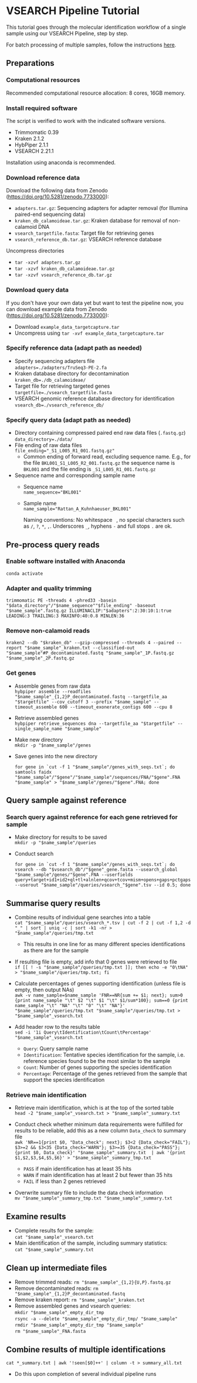 # VSEARCH Pipeline Tutorial

This tutorial goes through the molecular identification workflow of a single sample using our VSEARCH Pipeline, step by step.  

For batch processing of multiple samples, follow the instructions [here](Slurm_Instructions.md).

## Preparations
### Computational resources
Recommended computational resource allocation: 8 cores, 16GB memory.

### Install required software
The script is verified to work with the indicated software versions.
- Trimmomatic 0.39
- Kraken 2.1.2
- HybPiper 2.1.1
- VSEARCH 2.21.1

Installation using anaconda is recommended.

### Download reference data 
Download the following data from Zenodo (https://doi.org/10.5281/zenodo.7733000):
- `adapters.tar.gz`: Sequencing adapters for adapter removal (for Illumina paired-end sequencing data)
- `kraken_db_calamoideae.tar.gz`: Kraken database for removal of non-calamoid DNA
- `vsearch_targetfile.fasta`: Target file for retrieving genes
- `vsearch_reference_db.tar.gz`: VSEARCH reference database  

Uncompress directories
- `tar -xzvf adapters.tar.gz`
- `tar -xzvf kraken_db_calamoideae.tar.gz`
- `tar -xzvf vsearch_reference_db.tar.gz`

### Download query data 
If you don't have your own data yet but want to test the pipeline now, you can download example data from Zenodo (https://doi.org/10.5281/zenodo.7733000):
- Download `example_data_targetcapture.tar`
- Uncompress using `tar -xvf example_data_targetcapture.tar`  

### Specify reference data (adapt path as needed)
- Specify sequencing adapters file  
  `adapters=./adapters/TruSeq3-PE-2.fa`
- Kraken database directory for decontamination  
  `kraken_db=./db_calamoideae/`
- Target file for retrieving targeted genes  
  `targetfile=./vsearch_targetfile.fasta`
- VSEARCH genomic reference database directory for identification  
  `vsearch_db=./vsearch_reference_db/`

### Specify query data (adapt path as needed)
- Directory containing compressed paired end raw data files (`.fastq.gz`)   
  `data_directory=./data/`
- File ending of raw data files  
  `file_ending="_S1_L005_R1_001.fastq.gz"`
  * Common ending of forward read, excluding sequence name. E.g., for the file `BKL001_S1_L005_R2_001.fastq.gz` the sequence name is `BKL001` and the file ending is `_S1_L005_R1_001.fastq.gz`
- Sequence name and corresponding sample name
  * Sequence name  
    `name_sequence="BKL001"`
  * Sample name  
    `name_sample="Rattan_A_Kuhnhaeuser_BKL001"`

    Naming conventions: No whitespace ` `, no special characters such as `/`, `?`, `*`, `,`. Underscores `_`, hyphens `-` and full stops `.` are ok.

## Pre-process query reads
### Enable software installed with Anaconda
`conda activate`  

### Adapter and quality trimming
`trimmomatic PE -threads 4 -phred33 -basein "$data_directory"/"$name_sequence""$file_ending" -baseout "$name_sample".fastq.gz ILLUMINACLIP:"$adapters":2:30:10:1:true LEADING:3 TRAILING:3 MAXINFO:40:0.8 MINLEN:36`

### Remove non-calamoid reads
`kraken2 --db "$kraken_db" --gzip-compressed --threads 4 --paired --report "$name_sample"_kraken.txt --classified-out "$name_sample"#P_decontaminated.fastq "$name_sample"_1P.fastq.gz "$name_sample"_2P.fastq.gz`

### Get genes
- Assemble genes from raw data  
  `hybpiper assemble --readfiles "$name_sample"_{1,2}P_decontaminated.fastq --targetfile_aa "$targetfile" --cov_cutoff 3 --prefix "$name_sample" --timeout_assemble 600 --timeout_exonerate_contigs 600 --cpu 8`

- Retrieve assembled genes  
  `hybpiper retrieve_sequences dna --targetfile_aa "$targetfile" --single_sample_name "$name_sample"`

- Make new directory  
  `mkdir -p "$name_sample"/genes`

- Save genes into the new directory  
  ```
  for gene in `cut -f 1 "$name_sample"/genes_with_seqs.txt`; do samtools faidx "$name_sample"/"$gene"/"$name_sample"/sequences/FNA/"$gene".FNA "$name_sample" > "$name_sample"/genes/"$gene".FNA; done
  ```

## Query sample against reference
### Search query against reference for each gene retrieved for sample 
- Make directory for results to be saved  
  `mkdir -p "$name_sample"/queries`

- Conduct search  
  ```
  for gene in `cut -f 1 "$name_sample"/genes_with_seqs.txt`; do vsearch --db "$vsearch_db"/"$gene"_gene.fasta --usearch_global "$name_sample"/genes/"$gene".FNA --userfields query+target+id1+id2+ql+tl+alnlen+qcov+tcov+mism+opens+gaps+pctgaps --userout "$name_sample"/queries/vsearch_"$gene".tsv --id 0.5; done
  ```

## Summarise query results
- Combine results of individual gene searches into a table  
`cat "$name_sample"/queries/vsearch_*.tsv | cut -f 2 | cut -f 1,2 -d "_" | sort | uniq -c | sort -k1 -nr > "$name_sample"/queries/tmp.txt`  
  * This results in one line for as many different species identifications as there are for the sample 

- If resulting file is empty, add info that 0 genes were retrieved to file  
  `if [[ ! -s "$name_sample"/queries/tmp.txt ]]; then echo -e "0\tNA" > "$name_sample"/queries/tmp.txt; fi`

- Calculate percentages of genes supporting identification (unless file is empty, then output NAs)  
  `awk -v name_sample=$name_sample 'FNR==NR{sum += $1; next}; sum>0 {print name_sample "\t" $2 "\t" $1 "\t" $1/sum*100}; sum==0 {print  name_sample "\t" "NA" "\t" "0" "\t" "NA"}' "$name_sample"/queries/tmp.txt "$name_sample"/queries/tmp.txt > "$name_sample"_vsearch.txt`

- Add header row to the results table  
  `sed -i '1i Query\tIdentification\tCount\tPercentage' "$name_sample"_vsearch.txt`
  * `Query`: Query sample name
  * `Identification`: Tentative species identification for the sample, i.e. reference species found to be the most similar to the sample
  * `Count`: Number of genes supporting the species identification
  * `Percentage`: Percentage of the genes retrieved from the sample that support the species identification

### Retrieve main identification
- Retrieve main identification, which is at the top of the sorted table   
  `head -2 "$name_sample"_vsearch.txt > "$name_sample"_summary.txt`

- Conduct check whether minimum data requirements were fulfilled for results to be reliable, add this as a new column `Data_check`  to summary file  
  `awk 'NR==1{print $0, "Data_check"; next}; $3<2 {Data_check="FAIL"}; $3>=2 && $3<35 {Data_check="WARN"}; $3>=35 {Data_check="PASS"}; {print $0, Data_check}' "$name_sample"_summary.txt  | awk '{print $1,$2,$3,$4,$5,$6}' > "$name_sample"_summary_tmp.txt`
  * `PASS` if main identification has at least 35 hits
  * `WARN` if main identification has at least 2 but fewer than 35 hits
  * `FAIL` if less than 2 genes retrieved

- Overwrite summary file to include the data check information  
  `mv "$name_sample"_summary_tmp.txt "$name_sample"_summary.txt`

## Examine results
- Complete results for the sample:  
  `cat "$name_sample"_vsearch.txt`
- Main identification of the sample, including summary statistics:  
  `cat "$name_sample"_summary.txt`

## Clean up intermediate files
- Remove trimmed reads: `rm "$name_sample"_{1,2}{U,P}.fastq.gz`
- Remove decontaminated reads: `rm "$name_sample"_{1,2}P_decontaminated.fastq`
- Remove kraken report: `rm "$name_sample"_kraken.txt`
- Remove assembled genes and vsearch queries:  
  `mkdir "$name_sample"_empty_dir_tmp`  
  `rsync -a --delete "$name_sample"_empty_dir_tmp/ "$name_sample"`  
  `rmdir "$name_sample"_empty_dir_tmp "$name_sample"`  
  `rm "$name_sample"_FNA.fasta`

## Combine results of multiple identifications
`cat *_summary.txt | awk '!seen[$0]++' | column -t > summary_all.txt`
- Do this upon completion of several individual pipeline runs
